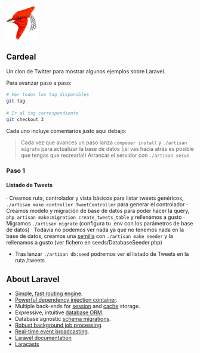 <img src="resources/assets/cardeal.png">

## Cardeal

Un clon de Twitter para mostrar algunos ejemplos sobre Laravel.

Para avanzar paso a paso:

```bash
# Ver todos los tag disponibles
git tag

# Ir al tag correspondiente
git checkout 3
```

Cada uno incluye comentarios justo aquí debajo:

> Cada vez que avances un paso lanza ```composer install``` y ```./artisan migrate``` para actualizar la base de datos
> (¡si vas hacia atrás es posible que tengas que recrearla!)
> Arrancar el servidor  con ```./artisan serve```

### Paso 1

#### Listado de Tweets

· Creamos ruta, controlador y vista básicos para listar tweets genéricos, ```./artisan make:controller TweetController``` para generar el controlador
· Creamos modelo y migración de base de datos para poder hacer la query, ```php artisan make:migration create_tweets_table``` y rellenamos a gusto
· Migramos ```./artisan migrate``` (configura tu .env con los parámetros de base de datos)
· Todavía no podemos ver nada ya que no tenemos nada en la base de datos, creamos una [semilla](https://laravel.com/docs/5.4/seeding) con ```./artisan make seeder``` y la rellenamos a gusto (ver fichero en seeds/DatabaseSeeder.php)
* Tras lanzar ```./artisan db:seed``` podremos ver el listado de Tweets en la ruta /tweets


## About Laravel

- [Simple, fast routing engine](https://laravel.com/docs/routing).
- [Powerful dependency injection container](https://laravel.com/docs/container).
- Multiple back-ends for [session](https://laravel.com/docs/session) and [cache](https://laravel.com/docs/cache) storage.
- Expressive, intuitive [database ORM](https://laravel.com/docs/eloquent).
- Database agnostic [schema migrations](https://laravel.com/docs/migrations).
- [Robust background job processing](https://laravel.com/docs/queues).
- [Real-time event broadcasting](https://laravel.com/docs/broadcasting).
- [Laravel documentation](https://laravel.com/docs)
- [Laracasts](https://laracasts.com)
